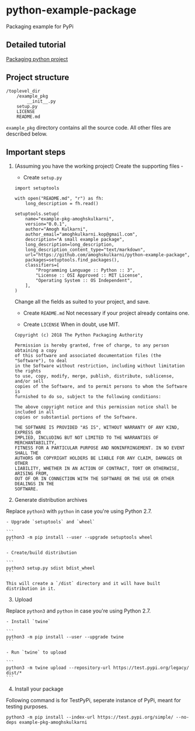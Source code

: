 # python-example-package
Packaging example for PyPi

## Detailed tutorial 
[Packaging python project](https://packaging.python.org/tutorials/packaging-projects/)

## Project structure
```
/toplevel_dir
    /example_pkg
        __init__.py
    setup.py
    LICENSE
    README.md
```
`example_pkg` directory contains all the source code. All other files are described below. 

## Important steps

1. (Assuming you have the working project) Create the supporting files -

    - Create `setup.py`
    ```
    import setuptools

    with open("README.md", "r") as fh:
        long_description = fh.read()

    setuptools.setup(
        name="example-pkg-amoghskulkarni",
        version="0.0.1",
        author="Amogh Kulkarni",
        author_email="amoghkulkarni.kop@gmail.com",
        description="A small example package",
        long_description=long_description,
        long_description_content_type="text/markdown",
        url="https://github.com/amoghskulkarni/python-example-package",
        packages=setuptools.find_packages(),
        classifiers=[
            "Programming Language :: Python :: 3",
            "License :: OSI Approved :: MIT License",
            "Operating System :: OS Independent",
        ],
    )
    ``` 
    Change all the fields as suited to your project, and save.

    - Create `README.md`
    Not necessary if your project already contains one. 

    - Create `LICENSE`
    When in doubt, use MIT.
    ```
    Copyright (c) 2018 The Python Packaging Authority

    Permission is hereby granted, free of charge, to any person obtaining a copy
    of this software and associated documentation files (the "Software"), to deal
    in the Software without restriction, including without limitation the rights
    to use, copy, modify, merge, publish, distribute, sublicense, and/or sell
    copies of the Software, and to permit persons to whom the Software is
    furnished to do so, subject to the following conditions:

    The above copyright notice and this permission notice shall be included in all
    copies or substantial portions of the Software.

    THE SOFTWARE IS PROVIDED "AS IS", WITHOUT WARRANTY OF ANY KIND, EXPRESS OR
    IMPLIED, INCLUDING BUT NOT LIMITED TO THE WARRANTIES OF MERCHANTABILITY,
    FITNESS FOR A PARTICULAR PURPOSE AND NONINFRINGEMENT. IN NO EVENT SHALL THE
    AUTHORS OR COPYRIGHT HOLDERS BE LIABLE FOR ANY CLAIM, DAMAGES OR OTHER
    LIABILITY, WHETHER IN AN ACTION OF CONTRACT, TORT OR OTHERWISE, ARISING FROM,
    OUT OF OR IN CONNECTION WITH THE SOFTWARE OR THE USE OR OTHER DEALINGS IN THE
    SOFTWARE.
    ```

2. Generate distribution archives

Replace `python3` with `python` in case you're using Python 2.7.

    - Upgrade `setuptools` and `wheel` 

    ```
    python3 -m pip install --user --upgrade setuptools wheel
    ```

    - Create/build distribution

    ```
    python3 setup.py sdist bdist_wheel
    ```

    This will create a `/dist` directory and it will have built distribution in it. 

3. Upload 

Replace `python3` and `python` in case you're using Python 2.7. 

    - Install `twine`

    ```
    python3 -m pip install --user --upgrade twine
    ```

    - Run `twine` to upload

    ```
    python3 -m twine upload --repository-url https://test.pypi.org/legacy/ dist/*
    ```

4. Install your package 

Following command is for TestPyPi, seperate instance of PyPi, meant for testing purposes.

```
python3 -m pip install --index-url https://test.pypi.org/simple/ --no-deps example-pkg-amoghskulkarni
```